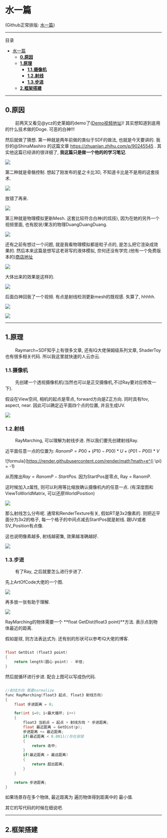 水一篇
======

(Github正常排版: [水一篇](https://github.com/HHHHHHHHHHHHHHHHHHHHHCS/MyStudyNote/blob/main/MyNote/%E6%B0%B4%E4%B8%80%E7%AF%87.md))

-----------------

目录
- [水一篇](#水一篇)
	- [**0.原因**](#0原因)
	- [**1.原理**](#1原理)
		- [**1.1.摄像机**](#11摄像机)
		- [**1.2.射线**](#12射线)
		- [**1.3.步进**](#13步进)
	- [**2.框架搭建**](#2框架搭建)

-----------------

## **0.原因**

&emsp;&emsp; 前两天又看见@ycz的史莱姆的demo了([Demo视频地址](https://www.bilibili.com/video/BV1YL411V7DM?spm_id_from=333.851.b_7265636f6d6d656e64.6))! 其实想知道到底用的什么技术做的Doge. 可恶的白神!!!

然后就做了猜想. 第一种就是两年前做的类似于SDF的做法, 也就是今天要讲的. 我抄的@ShinaMashiro 的这篇文章 https://zhuanlan.zhihu.com/p/90245545 . 其实他这篇已经讲的很详细了, **我这篇只是做一个他的的学习笔记**.

![](Images/RaymarchWaterDrop_0.jpg)

第二种就是骨骼控制. 想起了刚发布的星之卡比3D, 不知道卡比是不是用的这套技术.

![](Images/RaymarchWaterDrop_1.jpg)

放错了再来.

![](Images/RaymarchWaterDrop_2.jpg)

第三种就是物理模拟更新Mesh. 这套比较符合白神(的炫技), 因为在她的另外一个视频里面, 也有胶状/果冻的物理DuangDuangDuang.

![](Images/RaymarchWaterDrop_3.jpg)

还有之前有想过一个问题, 就是我看物理模拟都是粒子点的, 是怎么把它渲染成效果的. 然后本来这篇是想写这老哥写的液体模拟, 奈何还没有学完.(他有一个免费版本的)[商店地址](https://assetstore.unity.com/packages/tools/physics/zibra-liquids-200718?q=Zibra&orderBy=1)

![](Images/RaymarchWaterDrop_4.jpg) 

大体出来的效果是这样的.

![](Images/RaymarchWaterDrop_5.jpg) 

后面白神回我了一个视频. 有点是射线检测更新mesh的既视感. 失算了, hhhhh.

![](Images/RaymarchWaterDrop_6.jpg) 

![](Images/RaymarchWaterDrop_7.jpg) 


-----------------

## **1.原理**

&emsp;&emsp; Raymarch+SDF知乎上有很多文章, 还有IQ大佬保姆级系列文章, ShaderToy也有很多相关代码. 所以我这里就快速的人云亦云. 

### **1.1.摄像机**

&emsp;&emsp; 先创建一个透视摄像机机(当然也可以是正交摄像机,不过Ray要对应修改一下). 

假设在View空间, 相机的起点是零点, forward方向是Z正方向. 同时具有fov, aspect, near. 因此可以确定近平面四个点的位置, 并且生成UV.

![](Images/RaymarchWaterDrop_8.jpg) 

### **1.2.射线**

&emsp;&emsp; RayMarching, 可以理解为射线步进. 所以我们要先创建射线Ray.

近平面任意一点的位置为: $RanomP =  P00 + (P10 - P00) * U + (P01 - P00) * V$

![formula](https://render.githubusercontent.com/render/math?math=e^{i \pi} = -1)

从而推出$Ray = RanomP - StartPos$. 因为StartPos是零点, Ray = RanomP.

这时候加入z属性, 则可以利用等比缩放确认摄像机内的任意一点. (有深度图和ViewToWorldMatrix, 可以还原WorldPosition)

![](Images/RaymarchWaterDrop_9.jpg) 

那么射线怎么分布呢. 通常和RenderTexture有关, 假如RT是3x2像素的. 则把近平面分为3x2的格子, 每一个格子的中间点减去StartPos就是射线. 跟UV或者SV_Position有点像.

这也说明像素越多, 射线越密集, 效果越准确越好.

![](Images/RaymarchWaterDrop_10.jpg)

### **1.3.步进**

&emsp;&emsp; 有了Ray, 之后就要怎么进行步进了.

先上ArtOfCode大佬的一个图.

![](Images/RaymarchWaterDrop_11.jpg)

再多放一张有助于理解.

![](Images/RaymarchWaterDrop_12.jpg)

RayMarching的物体需要一个 **float GetDist(float3 point)**方法. 表示点到物体最近的距离. 

假如是球, 则方法表达式为. 还有别的形状可以参考IQ大佬的博客.

```C++

float GetDist (float3 point)
{
	return length(圆心-point) - 半径;
}

```

然后就循环进行步进. 配合上图可以写成伪代码.

```C++

//射线方向 需要normalize
func RayMarching(float3 起点, float3 射线方向)
{
	float 步进距离 = 0;

	for(int i=0; i<最大循环; i++)
	{
		float3 当前点 = 起点 + 射线方向 * 步进距离;
		float 最近距离 = GetDist(p);
		步进距离 += 最近距离;
		if(最近距离 < 0.001)//存在容错
		{
			return 击中;
		}
		if(最近距离 > 最远距离)
		{
			return 超出距离;
		}
	}

	return 步进距离;
}

```

如果场景存在多个物体, 最近距离为 遍历物体得到距离中的 最小值.

其它的写代码的时候在细说吧.

-----------------

## **2.框架搭建**